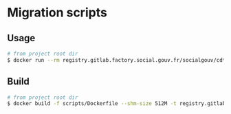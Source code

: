# Migration scripts

## Usage

```sh
# from project root dir
$ docker run --rm registry.gitlab.factory.social.gouv.fr/socialgouv/cdtn-admin/scripts
```

## Build

```sh
# from project root dir
$ docker build -f scripts/Dockerfile --shm-size 512M -t registry.gitlab.factory.social.gouv.fr/socialgouv/cdtn-admin/scripts .
```
